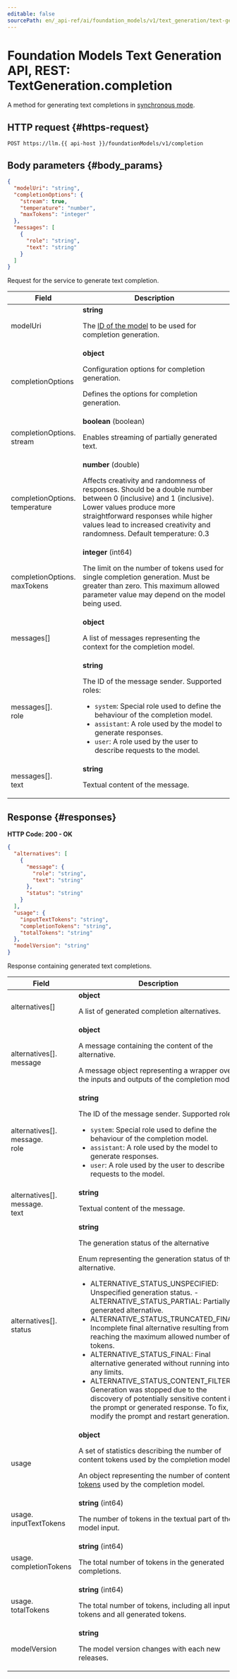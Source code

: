 ```yaml
---
editable: false
sourcePath: en/_api-ref/ai/foundation_models/v1/text_generation/text-generation/api-ref/TextGeneration/completion.md
---
```


# Foundation Models Text Generation API, REST: TextGeneration.completion
A method for generating text completions in [synchronous mode](/docs/foundation-models/concepts/#working-mode).
 

 
## HTTP request {#https-request}
```
POST https://llm.{{ api-host }}/foundationModels/v1/completion
```
 
## Body parameters {#body_params}
 
```json 
{
  "modelUri": "string",
  "completionOptions": {
    "stream": true,
    "temperature": "number",
    "maxTokens": "integer"
  },
  "messages": [
    {
      "role": "string",
      "text": "string"
    }
  ]
}
```
Request for the service to generate text completion.
 
Field | Description
--- | ---
modelUri | **string**<br><p>The <a href="/docs/foundation-models/concepts/yandexgpt/models">ID of the model</a> to be used for completion generation.</p> 
completionOptions | **object**<br><p>Configuration options for completion generation.</p> <p>Defines the options for completion generation.</p> 
completionOptions.<br>stream | **boolean** (boolean)<br><p>Enables streaming of partially generated text.</p> 
completionOptions.<br>temperature | **number** (double)<br><p>Affects creativity and randomness of responses. Should be a double number between 0 (inclusive) and 1 (inclusive). Lower values produce more straightforward responses while higher values lead to increased creativity and randomness. Default temperature: 0.3</p> 
completionOptions.<br>maxTokens | **integer** (int64)<br><p>The limit on the number of tokens used for single completion generation. Must be greater than zero. This maximum allowed parameter value may depend on the model being used.</p> 
messages[] | **object**<br><p>A list of messages representing the context for the completion model.</p> 
messages[].<br>role | **string**<br><p>The ID of the message sender. Supported roles:</p> <ul> <li>``system``: Special role used to define the behaviour of the completion model.</li> <li>``assistant``: A role used by the model to generate responses.</li> <li>``user``: A role used by the user to describe requests to the model.</li> </ul> 
messages[].<br>text | **string**<br><p>Textual content of the message.</p> 
 
## Response {#responses}
**HTTP Code: 200 - OK**

```json 
{
  "alternatives": [
    {
      "message": {
        "role": "string",
        "text": "string"
      },
      "status": "string"
    }
  ],
  "usage": {
    "inputTextTokens": "string",
    "completionTokens": "string",
    "totalTokens": "string"
  },
  "modelVersion": "string"
}
```
Response containing generated text completions.
 
Field | Description
--- | ---
alternatives[] | **object**<br><p>A list of generated completion alternatives.</p> 
alternatives[].<br>message | **object**<br><p>A message containing the content of the alternative.</p> <p>A message object representing a wrapper over the inputs and outputs of the completion model.</p> 
alternatives[].<br>message.<br>role | **string**<br><p>The ID of the message sender. Supported roles:</p> <ul> <li>``system``: Special role used to define the behaviour of the completion model.</li> <li>``assistant``: A role used by the model to generate responses.</li> <li>``user``: A role used by the user to describe requests to the model.</li> </ul> 
alternatives[].<br>message.<br>text | **string**<br><p>Textual content of the message.</p> 
alternatives[].<br>status | **string**<br><p>The generation status of the alternative</p> <p>Enum representing the generation status of the alternative.</p> <ul> <li>ALTERNATIVE_STATUS_UNSPECIFIED: Unspecified generation status. - ALTERNATIVE_STATUS_PARTIAL: Partially generated alternative.</li> <li>ALTERNATIVE_STATUS_TRUNCATED_FINAL: Incomplete final alternative resulting from reaching the maximum allowed number of tokens.</li> <li>ALTERNATIVE_STATUS_FINAL: Final alternative generated without running into any limits.</li> <li>ALTERNATIVE_STATUS_CONTENT_FILTER: Generation was stopped due to the discovery of potentially sensitive content in the prompt or generated response. To fix, modify the prompt and restart generation.</li> </ul> 
usage | **object**<br><p>A set of statistics describing the number of content tokens used by the completion model.</p> <p>An object representing the number of content <a href="/docs/foundation-models/concepts/yandexgpt/tokens">tokens</a> used by the completion model.</p> 
usage.<br>inputTextTokens | **string** (int64)<br><p>The number of tokens in the textual part of the model input.</p> 
usage.<br>completionTokens | **string** (int64)<br><p>The total number of tokens in the generated completions.</p> 
usage.<br>totalTokens | **string** (int64)<br><p>The total number of tokens, including all input tokens and all generated tokens.</p> 
modelVersion | **string**<br><p>The model version changes with each new releases.</p> 